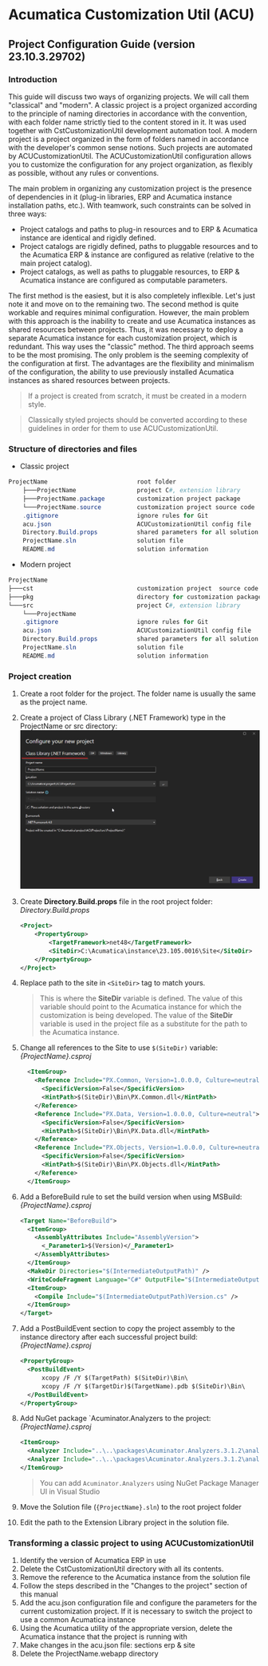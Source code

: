 # Acumatica Customization Util (ACU)

## Project Configuration Guide (version 23.10.3.29702)

### Introduction

This guide will discuss two ways of organizing projects. We will call them "classical" and "modern".
A classic project is a project organized according to the principle of naming directories in accordance with the convention, with each folder name strictly tied to the content stored in it. It was used together with CstCustomizationUtil development automation tool.
A modern project is a project organized in the form of folders named in accordance with the developer's common sense notions. Such projects are automated by ACUCustomizationUtil. The ACUCustomizationUtil configuration allows you to customize the configuration for any project organization, as flexibly as possible, without any rules or conventions. 

The main problem in organizing any customization project is the presence of dependencies in it (plug-in libraries, ERP and Acumatica instance installation paths, etc.). With teamwork, such constraints can be solved in three ways:

- Project catalogs and paths to plug-in resources and to ERP & Acumatica instance are identical and rigidly defined.
- Project catalogs are rigidly defined, paths to pluggable resources and to the Acumatica ERP & instance are configured as relative (relative to the main project catalog).
- Project catalogs, as well as paths to pluggable resources, to ERP & Acumatica instance are configured as computable parameters.

The first method is the easiest, but it is also completely inflexible. Let's just note it and move on to the remaining two.
The second method is quite workable and requires minimal configuration. However, the main problem with this approach is the inability to create and use Acumatica instances as shared resources between projects. Thus, it was necessary to deploy a separate Acumatica instance for each customization project, which is redundant. This way uses the "classic" method.
The third approach seems to be the most promising. The only problem is the seeming complexity of the configuration at first. The advantages are the flexibility and minimalism of the configuration, the ability to use previously installed Acumatica instances as shared resources between projects.

> If a project is created from scratch, it must be created in a modern style.

> Classically styled projects should be converted according to these guidelines in order for them to use ACUCustomizationUtil.

### Structure of directories and files

* Classic project
```powershell
ProjectName                         root folder
    ├───ProjectName                 project C#, extension library
    ├───ProjectName.package         customization project package
    └───ProjectName.source          customization project source code
	.gitignore                      ignore rules for Git
	acu.json                        ACUCustomizationUtil config file
	Directory.Build.props           shared parameters for all solution projects
	ProjectName.sln                 solution file
	README.md                       solution information
```

* Modern project
```powershell
ProjectName
├───cst                             customization project  source code
├───pkg                             directory for customization packages
└───src                             project C#, extension library
    └───ProjectName
	.gitignore						ignore rules for Git
	acu.json						ACUCustomizationUtil config file
	Directory.Build.props			shared parameters for all solution projects
	ProjectName.sln					solution file
	README.md						solution information
```

### Project creation
1. Create a root folder for the project. The folder name is usually the same as the project name.  
2. Create a project of Class Library (.NET Framework) type in the ProjectName or src directory:  
    ![CreateNewProject](img/CreateNewProject.png)
3. Create **Directory.Build.props** file in the root project folder:  
    _Directory.Build.props_
    ```xml
    <Project>
        <PropertyGroup>
            <TargetFramework>net48</TargetFramework>
            <SiteDir>C:\Acumatica\instance\23.105.0016\Site</SiteDir> 
        </PropertyGroup>
    </Project>
    ```
4. Replace path to the site in `<SiteDir>` tag to match yours.
    > This is where the **SiteDir** variable is defined. The value of this variable should point to the Acumatica instance for which the customization is being developed. The value of the **SiteDir** variable is used in the project file as a substitute for the path to the Acumatica instance.
5. Change all references to the Site to use `$(SiteDir)` variable:
    _{ProjectName}.csproj_  
    ```xml
      <ItemGroup>
        <Reference Include="PX.Common, Version=1.0.0.0, Culture=neutral">
          <SpecificVersion>False</SpecificVersion>
          <HintPath>$(SiteDir)\Bin\PX.Common.dll</HintPath>
        </Reference>
        <Reference Include="PX.Data, Version=1.0.0.0, Culture=neutral">
          <SpecificVersion>False</SpecificVersion>
          <HintPath>$(SiteDir)\Bin\PX.Data.dll</HintPath>
        </Reference>
        <Reference Include="PX.Objects, Version=1.0.0.0, Culture=neutral">
          <SpecificVersion>False</SpecificVersion>
          <HintPath>$(SiteDir)\Bin\PX.Objects.dll</HintPath>
        </Reference>
      </ItemGroup>
    ```
6. Add a BeforeBuild rule to set the build version when using MSBuild:  
    _{ProjectName}.csproj_  
    ```xml
    <Target Name="BeforeBuild">
      <ItemGroup>
        <AssemblyAttributes Include="AssemblyVersion">
          <_Parameter1>$(Version)</_Parameter1>
        </AssemblyAttributes>
      </ItemGroup>
      <MakeDir Directories="$(IntermediateOutputPath)" />
      <WriteCodeFragment Language="C#" OutputFile="$(IntermediateOutputPath)Version.cs"  AssemblyAttributes="@(AssemblyAttributes)" />
      <ItemGroup>
        <Compile Include="$(IntermediateOutputPath)Version.cs" />
      </ItemGroup>
    </Target>
    ```
7. Add a PostBuildEvent section to copy the project assembly to the instance directory after each successful project build:  
    _{ProjectName}.csproj_  
    ```xml
    <PropertyGroup>
      <PostBuildEvent>
          xcopy /F /Y $(TargetPath) $(SiteDir)\Bin\
          xcopy /F /Y $(TargetDir)$(TargetName).pdb $(SiteDir)\Bin\
      </PostBuildEvent>
    </PropertyGroup>
    ```
8. Add NuGet package `Acuminator.Analyzers to the project:  
    _{ProjectName}.csproj_  
    ```xml
    <ItemGroup>
      <Analyzer Include="..\..\packages\Acuminator.Analyzers.3.1.2\analyzers\dotnet\cs\Acuminator.Analyzers.dll" />
      <Analyzer Include="..\..\packages\Acuminator.Analyzers.3.1.2\analyzers\dotnet\cs\Acuminator.Utilities.dll" />
    </ItemGroup>
    ```
    > You can add `Acuminator.Analyzers` using NuGet Package Manager UI in Visual Studio

9. Move the Solution file (`{ProjectName}.sln`) to the root project folder
10. Edit the path to the Extension Library project in the solution file.

### Transforming a classic project to using ACUCustomizationUtil
1. Identify the version of Acumatica ERP in use
2. Delete the CstCustomizationUtil directory with all its contents.
3. Remove the reference to the Acumatica instance from the solution file
4. Follow the steps described in the "Changes to the project" section of this manual
5. Add the acu.json configuration file and configure the parameters for the current customization project.
If it is necessary to switch the project to use a common Acumatica instance
6. Using the Acumatica utility of the appropriate version, delete the Acumatica instance that the project is running with
7. Make changes in the acu.json file: sections erp & site
8. Delete the ProjectName.webapp directory
